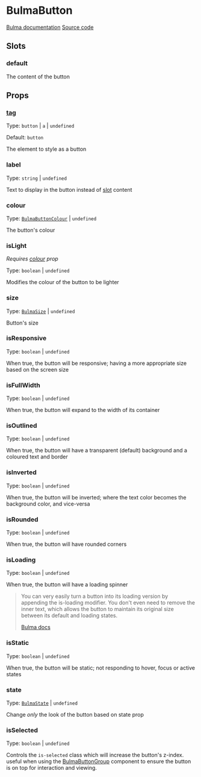 # BulmaButton

[Bulma documentation](https://bulma.io/documentation/elements/button/)
[Source code](https://github.com/csc530/vuebulma/blob/main/src/components/BulmaButton.vue)

## Slots

### default

The content of the button

## Props

### [tag](../../types/common_types.md#tag)

Type: `button` | `a` | `undefined`

Default: `button`

The element to style as a button

### label

Type: `string` | `undefined`

Text to display in the button instead of [slot](#default) content

### colour

Type: [`BulmaButtonColour`](../../types/BulmaButtonColour.md) | `undefined`

The button's colour

### isLight

*Requires [colour](#colour) prop*

Type: `boolean` | `undefined`

Modifies the colour of the button to be lighter

### size

Type: [`BulmaSize`](../../types/common_types.md#bulmasize) | `undefined`

Button's size

### isResponsive

Type: `boolean` | `undefined`

When true, the button will be responsive; having a more appropriate size based on the screen size

### isFullWidth

Type:  `boolean` | `undefined`

When true, the button will expand to the width of its container

### isOutlined

Type:  `boolean` | `undefined`

When true, the button will have a transparent (default) background and a coloured text and border

### isInverted

Type:  `boolean` | `undefined`

When true, the button will be inverted; where the text color becomes the background color, and vice-versa

### isRounded

Type:  `boolean` | `undefined`

When true, the button will have rounded corners

### isLoading

Type:  `boolean` | `undefined`

When true, the button will have a loading spinner

> You can very easily turn a button into its loading version by appending the is-loading modifier. You don't even need
> to remove the inner text, which allows the button to maintain its original size between its default and loading
> states.
>
> [Bulma docs](https://bulma.io/documentation/elements/button/#states)

### isStatic

Type:  `boolean` | `undefined`

When true, the button will be static; not responding to hover, focus or active states

### state

Type:  [`BulmaState`](../../types/BulmaState.md) | `undefined`

Change _only_ the look of the button based on state prop

### isSelected

Type:  `boolean` | `undefined`

Controls the `is-selected` class which will increase the button's z-index. useful when using
the [BulmaButtonGroup](../layouts/BulmaButtonGroup.md) component to ensure the button is on top for interaction and
viewing.
